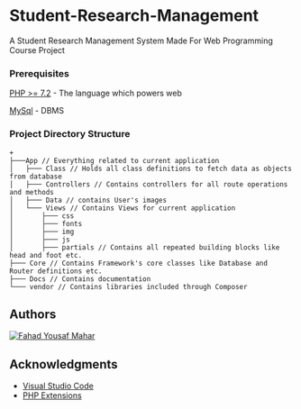 # Student-Research-Management
A Student Research Management System Made For Web Programming Course Project
### Prerequisites

[PHP >= 7.2](https://php.net) - The language which powers web

[MySql](http://www.mysql.com) - DBMS

###  Project Directory Structure
```
+
├───App // Everything related to current application
│   ├─── Class // Holds all class definitions to fetch data as objects from database
│   ├─── Controllers // Contains controllers for all route operations and methods
│   ├─── Data // contains User's images
│   └─── Views // Contains Views for current application 
│       ├─── css
│       ├─── fonts
│       ├─── img
│       ├─── js
│       ├─── partials // Contains all repeated building blocks like head and foot etc.
├─── Core // Contains Framework's core classes like Database and Router definitions etc.
├─── Docs // Contains documentation
└─── vendor // Contains libraries included through Composer
```

<!-- ### Entity Relation Diagram

![ERD](/Docs/erd.png?raw=true "ERD")


### Demo
##### Login
![Login](/Docs/login.png?raw=true "Login")
##### Timeline
![Timeline](/Docs/timeline.png?raw=true "Timeline")
##### Search
![Search](/Docs/search.png?raw=true "Search")
##### Friends
![Friends](/Docs/friends.png?raw=true "Friends")
##### Messages
![Messages](/Docs/messages.png?raw=true "Messages")
##### Settings
![Settings](/Docs/settings.png?raw=true "Settings")
##### Change Password
![Change Password](/Docs/changepass.png?raw=true "Change Password")-->

## Authors

 [![Fahad Yousaf Mahar](https://avatars2.githubusercontent.com/u/20330772?s=48)](https://github.com/fahadyousafmahar)


## Acknowledgments

* [ Visual Studio Code](https://github.com/microsoft/vscode)
* [ PHP Extensions](https://github.com/felixfbecker/vscode-php-pack)